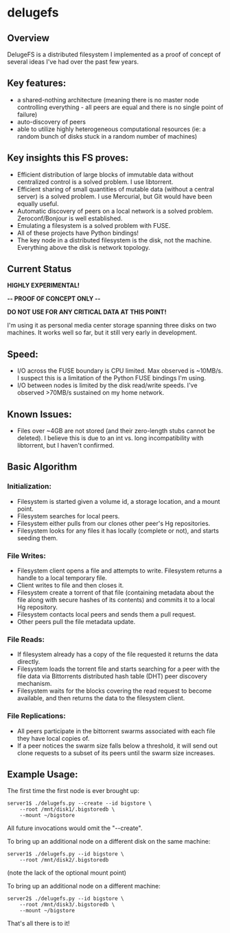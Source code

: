 # delugefs

## Overview
DelugeFS is a distributed filesystem I implemented as a 
proof of concept of several ideas I've had over the past 
few years.

## Key features:

* a shared-nothing architecture (meaning there is no 
master node controlling everything - all peers are 
equal and there is no single point of failure)
* auto-discovery of peers
* able to utilize highly heterogeneous computational 
resources (ie: a random bunch of disks stuck in a 
random number of machines)

## Key insights this FS proves:

* Efficient distribution of large blocks of immutable 
data without centralized control is a solved problem. 
I use libtorrent.
* Efficient sharing of small quantities of mutable 
data (without a central server) is a solved problem. 
I use Mercurial, but Git would have been equally useful.
* Automatic discovery of peers on a local network is 
a solved problem. Zeroconf/Bonjour is well established.
* Emulating a filesystem is a solved problem with FUSE.
* All of these projects have Python bindings!
* The key node in a distributed filesystem is the disk, 
not the machine. Everything above the disk is network 
topology.

## Current Status
**HIGHLY EXPERIMENTAL!**

**-- PROOF OF CONCEPT ONLY --**

**DO NOT USE FOR ANY CRITICAL DATA AT THIS POINT!**

I'm using it as personal media center storage spanning 
three disks on two machines. It works well so far, but 
it still very early in development.

## Speed:

* I/O across the FUSE boundary is CPU limited. 
Max observed is ~10MB/s. I suspect this is a limitation 
of the Python FUSE bindings I'm using.
* I/O between nodes is limited by the disk read/write 
speeds. I've observed >70MB/s sustained on my home 
network.

## Known Issues:
* Files over ~4GB are not stored (and their zero-length 
stubs cannot be deleted). I believe this is due to an 
int vs. long incompatibility with libtorrent, but I 
haven't confirmed.

## Basic Algorithm

### Initialization:

* Filesystem is started given a volume id, a storage 
location, and a mount point.
* Filesystem searches for local peers.
* Filesystem either pulls from our clones other peer's 
Hg repositories.
* Filesystem looks for any files it has locally 
(complete or not), and starts seeding them.

### File Writes:

* Filesystem client opens a file and attempts to write. 
Filesystem returns a handle to a local temporary file.
* Client writes to file and then closes it.
* Filesystem create a torrent of that file (containing 
metadata about the file along with secure hashes of its 
contents) and commits it to a local Hg repository.
* Filesystem contacts local peers and sends them a pull 
request.
* Other peers pull the file metadata update.

### File Reads:

* If filesystem already has a copy of the file requested 
it returns the data directly.
* Filesystem loads the torrent file and starts searching 
for a peer with the file data via Bittorrents distributed 
hash table (DHT) peer discovery mechanism.
* Filesystem waits for the blocks covering the read 
request to become available, and then returns the data to 
the filesystem client.

### File Replications:

* All peers participate in the bittorrent swarms 
associated with each file they have local copies of.
* If a peer notices the swarm size falls below a threshold, 
it will send out clone requests to a subset of its peers 
until the swarm size increases.

## Example Usage:
The first time the first node is ever brought up:

```
server1$ ./delugefs.py --create --id bigstore \
    --root /mnt/disk1/.bigstoredb \
    --mount ~/bigstore
```

All future invocations would omit the "--create".

To bring up an additional node on a different disk on the same machine:

```
server1$ ./delugefs.py --id bigstore \
    --root /mnt/disk2/.bigstoredb
```

(note the lack of the optional mount point)

To bring up an additional node on a different machine:

```
server2$ ./delugefs.py --id bigstore \
    --root /mnt/disk3/.bigstoredb \
    --mount ~/bigstore
```

That's all there is to it!
